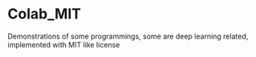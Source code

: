 # Colab_MIT
Demonstrations of some programmings, some are deep learning related, implemented with MIT like license
